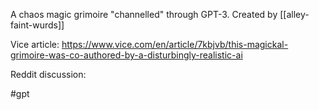 A chaos magic grimoire "channelled" through GPT-3. Created by [[alley-faint-wurds]]

Vice article:
https://www.vice.com/en/article/7kbjvb/this-magickal-grimoire-was-co-authored-by-a-disturbingly-realistic-ai

Reddit discussion:

#gpt
